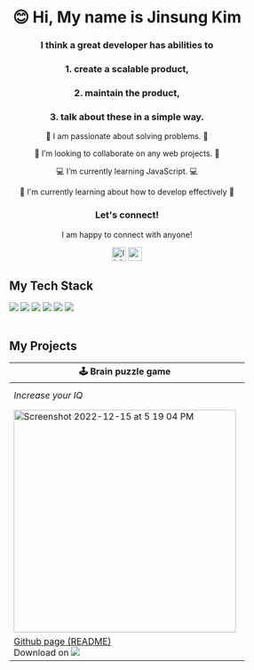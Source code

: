 <div align="center" style="padding: 20px; margin: 20px;">

# 😊 Hi, My name is Jinsung Kim

### I think a great developer has abilities to 

### 1. create a scalable product,
  
### 2. maintain the product,
  
### 3. talk about these in a simple way.
  
<p>🌟 I am passionate about solving problems. 🌟</p>

<p>👯 I’m looking to collaborate on any web projects. 👯</p>
  
<p>💻 I’m currently learning JavaScript. 💻</p>
  
<p>🔄 I'm currently learning about how to develop effectively 🔄</p>

### Let's connect!

I am happy to connect with anyone!
  
<div align="center">
  <a href="https://www.linkedin.com/in/jinsungk/"><img src="https://img.shields.io/static/v1?message=LinkedIn&logo=linkedin&label=&color=0077B5&logoColor=white&labelColor=&style=for-the-badge" height="25" alt="linkedin logo"  /></a>
  <a href="mailto:jsk.jinsung@gmail.com?subject=let's connect"><img src="https://img.shields.io/static/v1?message=Gmail&logo=gmail&label=&color=D14836&logoColor=white&labelColor=&style=for-the-badge" height="25" alt="gmail logo"  /></a>
</div>
  
<h2 align="left">My Tech Stack</h2>
  
<div align="left">
  <img src="https://img.shields.io/badge/html5-%23E34F26.svg?style=for-the-badge&logo=html5&logoColor=white">
  <img src="https://img.shields.io/badge/css3-%231572B6.svg?style=for-the-badge&logo=css3&logoColor=white">
  <img src="https://img.shields.io/badge/javascript-%23323330.svg?style=for-the-badge&logo=javascript&logoColor=%23F7DF1E">
  <img src="https://img.shields.io/badge/bootstrap-%23563D7C.svg?style=for-the-badge&logo=bootstrap&logoColor=white">
  <img src="https://img.shields.io/badge/python-3670A0?style=for-the-badge&logo=python&logoColor=ffdd54">
  <img src="https://img.shields.io/badge/django-%23092E20.svg?style=for-the-badge&logo=django&logoColor=white">
</div>

<br>
  
<h2 align="left">My Projects</h2>

| 🕹️ Brain puzzle game | 🎯 Brain puzzle game Ver.2 | 📝 Legal services business website | 🛏️ Social media platform|
|---------|---------|---------|---------|
|<em>Increase your IQ</em>|<em>Similar to the first game, with more controllable settings</em>|<em>Write your will, write your story</em>|<em>If you want to change the world, start off by making your bed!</em>|
|<a href="https://github.com/kjs29/nback"><img width="400" alt="Screenshot 2022-12-15 at 5 19 04 PM" src="https://user-images.githubusercontent.com/96529477/207994238-0635367d-a038-43d1-9bf9-0d5e2d864c72.png"></a>|<a href="https://github.com/kjs29/dual_nback"><img width="400" alt="Screenshot 2022-12-16 at 5 19 31 AM" src="https://user-images.githubusercontent.com/96529477/208098017-426e2adf-437c-43aa-b909-900e7e3c045f.png"></a>|<a href="https://www.calgarymobilewills.ca"><img width="400" src="https://user-images.githubusercontent.com/96529477/223351110-b6e8828e-8af6-4361-8935-dabaa7b3866f.png" alt="calgarymobilewills home top"></a>|<a href="https://kjs3980.pythonanywhere.com"><img width="400" alt="make your bed in the morning screenshot homepage" src="https://user-images.githubusercontent.com/96529477/224619056-9fa31e50-9f9f-4db6-876d-9a33c737c10b.png"></a>|
|[Github page (README)](https://github.com/kjs29/nback) <br>Download on <a href="https://kjs29.itch.io/nback"><img src="https://img.shields.io/badge/Itch-%23FF0B34.svg?style=for-the-badge&logo=Itch.io&logoColor=white"></a> |[Github page (README)](https://github.com/kjs29/dual_nback) <br> Download on <a href="https://kjs29.itch.io/dualnback"><img src="https://img.shields.io/badge/Itch-%23FF0B34.svg?style=for-the-badge&logo=Itch.io&logoColor=white"></a> |[Website link](https://www.calgarymobilewills.ca)|[Github page (README)](https://github.com/kjs29/how-to-make-a-social-media-website) <br> [Website link](http://kjs3980.pythonanywhere.com)|

<br>

<!---
kjs29/kjs29 is a ✨ special ✨ repository because its `README.md` (this file) appears on your GitHub profile.
You can click the Preview link to take a look at your changes.
--->



